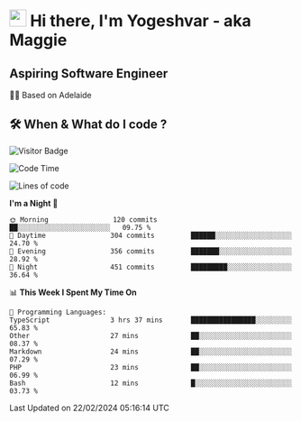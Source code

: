 <h1><img src="https://emojis.slackmojis.com/emojis/images/1531849430/4246/blob-sunglasses.gif?1531849430" width="30"/> Hi there, I'm Yogeshvar - aka Maggie</h1>

## Aspiring Software Engineer
🏂🏻  Based on Adelaide 

## 🛠 When & What do I code ?  

![Visitor Badge](https://visitor-badge.feriirawann.repl.co?username=yogeshvar&repo=yogeshvar&label=Visitors&style=plastic&color=%23457BFF&contentType=svg)

<!--START_SECTION:waka-->
![Code Time](http://img.shields.io/badge/Code%20Time-2%2C702%20hrs%2034%20mins-blue)

![Lines of code](https://img.shields.io/badge/From%20Hello%20World%20I%27ve%20Written-4.1%20million%20lines%20of%20code-blue)

**I'm a Night 🦉** 

```text
🌞 Morning                120 commits         ██░░░░░░░░░░░░░░░░░░░░░░░   09.75 % 
🌆 Daytime                304 commits         ██████░░░░░░░░░░░░░░░░░░░   24.70 % 
🌃 Evening                356 commits         ███████░░░░░░░░░░░░░░░░░░   28.92 % 
🌙 Night                  451 commits         █████████░░░░░░░░░░░░░░░░   36.64 % 
```


📊 **This Week I Spent My Time On** 

```text
💬 Programming Languages: 
TypeScript               3 hrs 37 mins       ████████████████░░░░░░░░░   65.83 % 
Other                    27 mins             ██░░░░░░░░░░░░░░░░░░░░░░░   08.37 % 
Markdown                 24 mins             ██░░░░░░░░░░░░░░░░░░░░░░░   07.29 % 
PHP                      23 mins             ██░░░░░░░░░░░░░░░░░░░░░░░   06.99 % 
Bash                     12 mins             █░░░░░░░░░░░░░░░░░░░░░░░░   03.73 % 
```


 Last Updated on 22/02/2024 05:16:14 UTC
<!--END_SECTION:waka-->
